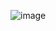 ![image](https://user-images.githubusercontent.com/2386374/226161605-4e68adae-f761-494f-8436-12f636e5966d.png)
